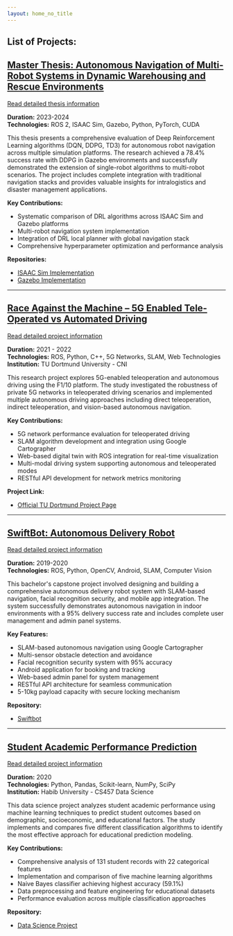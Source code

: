 ```yaml
---
layout: home_no_title
---
```

## List of Projects:
## [Master Thesis: Autonomous Navigation of Multi-Robot Systems in Dynamic Warehousing and Rescue Environments](master_thesis.md)

[Read detailed thesis information](master_thesis.md)

**Duration:** 2023-2024  
**Technologies:** ROS 2, ISAAC Sim, Gazebo, Python, PyTorch, CUDA  

This thesis presents a comprehensive evaluation of Deep Reinforcement Learning algorithms (DQN, DDPG, TD3) for autonomous robot navigation across multiple simulation platforms. The research achieved a 78.4% success rate with DDPG in Gazebo environments and successfully demonstrated the extension of single-robot algorithms to multi-robot scenarios. The project includes complete integration with traditional navigation stacks and provides valuable insights for intralogistics and disaster management applications.

**Key Contributions:**
- Systematic comparison of DRL algorithms across ISAAC Sim and Gazebo platforms
- Multi-robot navigation system implementation
- Integration of DRL local planner with global navigation stack
- Comprehensive hyperparameter optimization and performance analysis

**Repositories:**
- [ISAAC Sim Implementation](https://github.com/sameeranees/RL_Multi_Robot)
- [Gazebo Implementation](https://github.com/sameeranees/DRL_robot_navigation_ros2)


---

## [Race Against the Machine – 5G Enabled Tele-Operated vs Automated Driving](race_against_machine.md)

[Read detailed project information](race_against_machine.md)

**Duration:** 2021 - 2022  
**Technologies:** ROS, Python, C++, 5G Networks, SLAM, Web Technologies  
**Institution:** TU Dortmund University - CNI  

This research project explores 5G-enabled teleoperation and autonomous driving using the F1/10 platform. The study investigated the robustness of private 5G networks in teleoperated driving scenarios and implemented multiple autonomous driving approaches including direct teleoperation, indirect teleoperation, and vision-based autonomous navigation.

**Key Contributions:**
- 5G network performance evaluation for teleoperated driving
- SLAM algorithm development and integration using Google Cartographer
- Web-based digital twin with ROS integration for real-time visualization
- Multi-modal driving system supporting autonomous and teleoperated modes
- RESTful API development for network metrics monitoring

**Project Link:**
- [Official TU Dortmund Project Page](https://cni.etit.tu-dortmund.de/newsdetail/race-against-the-machine-22130/)

---

## [SwiftBot: Autonomous Delivery Robot](swiftbot.md)

[Read detailed project information](swiftbot.md)

**Duration:** 2019-2020  
**Technologies:** ROS, Python, OpenCV, Android, SLAM, Computer Vision  

This bachelor's capstone project involved designing and building a comprehensive autonomous delivery robot system with SLAM-based navigation, facial recognition security, and mobile app integration. The system successfully demonstrates autonomous navigation in indoor environments with a 95% delivery success rate and includes complete user management and admin panel systems.

**Key Features:**
- SLAM-based autonomous navigation using Google Cartographer
- Multi-sensor obstacle detection and avoidance
- Facial recognition security system with 95% accuracy
- Android application for booking and tracking
- Web-based admin panel for system management
- RESTful API architecture for seamless communication
- 5-10kg payload capacity with secure locking mechanism

**Repository:**
- [Swiftbot](https://github.com/sameeranees/SwiftBot)

---

## [Student Academic Performance Prediction](data_science_project.md)

[Read detailed project information](data_science_project.md)

**Duration:** 2020  
**Technologies:** Python, Pandas, Scikit-learn, NumPy, SciPy  
**Institution:** Habib University - CS457 Data Science  

This data science project analyzes student academic performance using machine learning techniques to predict student outcomes based on demographic, socioeconomic, and educational factors. The study implements and compares five different classification algorithms to identify the most effective approach for educational prediction modeling.

**Key Contributions:**
- Comprehensive analysis of 131 student records with 22 categorical features
- Implementation and comparison of five machine learning algorithms
- Naive Bayes classifier achieving highest accuracy (59.1%)
- Data preprocessing and feature engineering for educational datasets
- Performance evaluation across multiple classification approaches

**Repository:**
- [Data Science Project](https://github.com/sameeranees/DataScience-Project)



